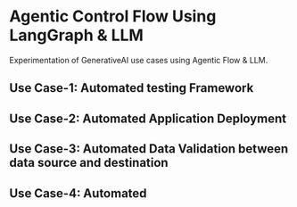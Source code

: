 # Agentic Control Flow Using LangGraph & LLM 
Experimentation of GenerativeAI use cases using Agentic Flow & LLM.

## Use Case-1: Automated testing Framework

## Use Case-2: Automated Application Deployment

## Use Case-3: Automated Data Validation between data source and destination

## Use Case-4: Automated 